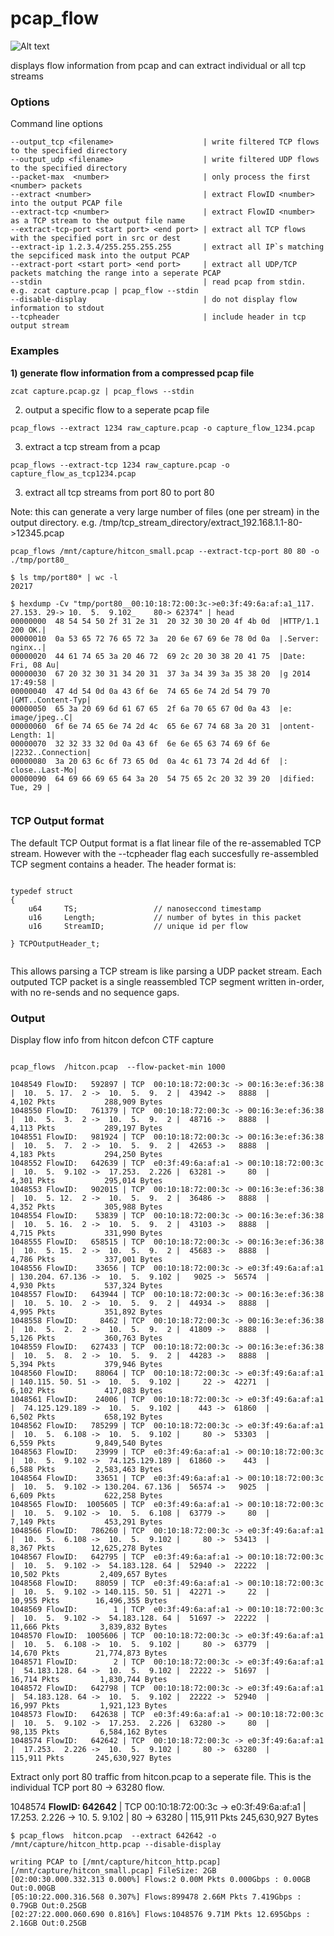 # pcap_flow

![Alt text](http://fmad.io/analytics/logo_flow_analyzer.png "fmadio flow analyzer logo")

displays flow information from pcap and can extract individual or all tcp streams

### Options

Command line options

```
--output_tcp <filename>                    | write filtered TCP flows to the specified directory
--output_udp <filename>                    | write filtered UDP flows to the specified directory
--packet-max  <number>                     | only process the first <number> packets
--extract <number>                         | extract FlowID <number> into the output PCAP file
--extract-tcp <number>                     | extract FlowID <number> as a TCP stream to the output file name
--extract-tcp-port <start port> <end port> | extract all TCP flows with the specified port in src or dest 
--extract-ip 1.2.3.4/255.255.255.255       | extract all IP`s matching the sepcificed mask into the output PCAP
--extract-port <start port> <end port>     | extract all UDP/TCP packets matching the range into a seperate PCAP 
--stdin                                    | read pcap from stdin. e.g. zcat capture.pcap | pcap_flow --stdin
--disable-display                          | do not display flow information to stdout
--tcpheader                                | include header in tcp output stream 
```

### Examples


**1) generate flow information from a compressed pcap file**

```
zcat capture.pcap.gz | pcap_flows --stdin
```

2) output a specific flow to a seperate pcap file 

```
pcap_flows --extract 1234 raw_capture.pcap -o capture_flow_1234.pcap
```

3) extract a tcp stream from a pcap

```
pcap_flows --extract-tcp 1234 raw_capture.pcap -o capture_flow_as_tcp1234.pcap
```

3) extract all tcp streams from port 80 to port 80 

Note: this can generate a very large number of files (one per stream) in the output directory. e.g. /tmp/tcp_stream_directory/extract_192.168.1.1-80->12345.pcap 

```
pcap_flows /mnt/capture/hitcon_small.pcap --extract-tcp-port 80 80 -o ./tmp/port80_

$ ls tmp/port80* | wc -l
20217

$ hexdump -Cv "tmp/port80__00:10:18:72:00:3c->e0:3f:49:6a:af:a1_117. 27.153. 29-> 10.  5.  9.102_    80-> 62374" | head
00000000  48 54 54 50 2f 31 2e 31  20 32 30 30 20 4f 4b 0d  |HTTP/1.1 200 OK.|
00000010  0a 53 65 72 76 65 72 3a  20 6e 67 69 6e 78 0d 0a  |.Server: nginx..|
00000020  44 61 74 65 3a 20 46 72  69 2c 20 30 38 20 41 75  |Date: Fri, 08 Au|
00000030  67 20 32 30 31 34 20 31  37 3a 34 39 3a 35 38 20  |g 2014 17:49:58 |
00000040  47 4d 54 0d 0a 43 6f 6e  74 65 6e 74 2d 54 79 70  |GMT..Content-Typ|
00000050  65 3a 20 69 6d 61 67 65  2f 6a 70 65 67 0d 0a 43  |e: image/jpeg..C|
00000060  6f 6e 74 65 6e 74 2d 4c  65 6e 67 74 68 3a 20 31  |ontent-Length: 1|
00000070  32 32 33 32 0d 0a 43 6f  6e 6e 65 63 74 69 6f 6e  |2232..Connection|
00000080  3a 20 63 6c 6f 73 65 0d  0a 4c 61 73 74 2d 4d 6f  |: close..Last-Mo|
00000090  64 69 66 69 65 64 3a 20  54 75 65 2c 20 32 39 20  |dified: Tue, 29 |


```


### TCP Output format 

The default TCP Output format is a flat linear file of the re-assemabled TCP stream. However with the --tcpheader flag each succesfully re-assembled TCP segment contains a header. The header format is: 


```

typedef struct
{
    u64     TS;                 // nanoseccond timestamp 
    u16     Length;             // number of bytes in this packet
    u16     StreamID;           // unique id per flow

} TCPOutputHeader_t;


```

This allows parsing a TCP stream is like parsing a UDP packet stream. Each outputed TCP packet is a single reassembled TCP segment written in-order, with no re-sends and no sequence gaps. 


### Output

Display flow info from hitcon defcon CTF capture


```

pcap_flows  /hitcon.pcap  --flow-packet-min 1000

1048549 FlowID:   592897 | TCP  00:10:18:72:00:3c -> 00:16:3e:ef:36:38 |  10.  5. 17.  2 ->  10.  5.  9.  2 |  43942 ->   8888  |             4,102 Pkts           288,909 Bytes
1048550 FlowID:   761379 | TCP  00:10:18:72:00:3c -> 00:16:3e:ef:36:38 |  10.  5.  3.  2 ->  10.  5.  9.  2 |  48716 ->   8888  |             4,113 Pkts           289,197 Bytes
1048551 FlowID:   981924 | TCP  00:10:18:72:00:3c -> 00:16:3e:ef:36:38 |  10.  5.  7.  2 ->  10.  5.  9.  2 |  42653 ->   8888  |             4,183 Pkts           294,250 Bytes
1048552 FlowID:   642639 | TCP  e0:3f:49:6a:af:a1 -> 00:10:18:72:00:3c |  10.  5.  9.102 ->  17.253.  2.226 |  63281 ->     80  |             4,301 Pkts           295,014 Bytes
1048553 FlowID:   902015 | TCP  00:10:18:72:00:3c -> 00:16:3e:ef:36:38 |  10.  5. 12.  2 ->  10.  5.  9.  2 |  36486 ->   8888  |             4,352 Pkts           305,988 Bytes
1048554 FlowID:    53839 | TCP  00:10:18:72:00:3c -> 00:16:3e:ef:36:38 |  10.  5. 16.  2 ->  10.  5.  9.  2 |  43103 ->   8888  |             4,715 Pkts           331,990 Bytes
1048555 FlowID:   658515 | TCP  00:10:18:72:00:3c -> 00:16:3e:ef:36:38 |  10.  5. 15.  2 ->  10.  5.  9.  2 |  45683 ->   8888  |             4,786 Pkts           337,001 Bytes
1048556 FlowID:    33656 | TCP  00:10:18:72:00:3c -> e0:3f:49:6a:af:a1 | 130.204. 67.136 ->  10.  5.  9.102 |   9025 ->  56574  |             4,930 Pkts           537,324 Bytes
1048557 FlowID:   643944 | TCP  00:10:18:72:00:3c -> 00:16:3e:ef:36:38 |  10.  5. 10.  2 ->  10.  5.  9.  2 |  44934 ->   8888  |             4,995 Pkts           351,892 Bytes
1048558 FlowID:     8462 | TCP  00:10:18:72:00:3c -> 00:16:3e:ef:36:38 |  10.  5.  2.  2 ->  10.  5.  9.  2 |  41809 ->   8888  |             5,126 Pkts           360,763 Bytes
1048559 FlowID:   627433 | TCP  00:10:18:72:00:3c -> 00:16:3e:ef:36:38 |  10.  5.  8.  2 ->  10.  5.  9.  2 |  44283 ->   8888  |             5,394 Pkts           379,946 Bytes
1048560 FlowID:    88064 | TCP  00:10:18:72:00:3c -> e0:3f:49:6a:af:a1 | 140.115. 50. 51 ->  10.  5.  9.102 |     22 ->  42271  |             6,102 Pkts           417,083 Bytes
1048561 FlowID:    24006 | TCP  00:10:18:72:00:3c -> e0:3f:49:6a:af:a1 |  74.125.129.189 ->  10.  5.  9.102 |    443 ->  61860  |             6,502 Pkts           658,192 Bytes
1048562 FlowID:   785299 | TCP  00:10:18:72:00:3c -> e0:3f:49:6a:af:a1 |  10.  5.  6.108 ->  10.  5.  9.102 |     80 ->  53303  |             6,559 Pkts         9,849,540 Bytes
1048563 FlowID:    23999 | TCP  e0:3f:49:6a:af:a1 -> 00:10:18:72:00:3c |  10.  5.  9.102 ->  74.125.129.189 |  61860 ->    443  |             6,588 Pkts         2,583,463 Bytes
1048564 FlowID:    33651 | TCP  e0:3f:49:6a:af:a1 -> 00:10:18:72:00:3c |  10.  5.  9.102 -> 130.204. 67.136 |  56574 ->   9025  |             6,609 Pkts           622,258 Bytes
1048565 FlowID:  1005605 | TCP  e0:3f:49:6a:af:a1 -> 00:10:18:72:00:3c |  10.  5.  9.102 ->  10.  5.  6.108 |  63779 ->     80  |             7,149 Pkts           453,291 Bytes
1048566 FlowID:   786260 | TCP  00:10:18:72:00:3c -> e0:3f:49:6a:af:a1 |  10.  5.  6.108 ->  10.  5.  9.102 |     80 ->  53413  |             8,367 Pkts        12,625,278 Bytes
1048567 FlowID:   642795 | TCP  e0:3f:49:6a:af:a1 -> 00:10:18:72:00:3c |  10.  5.  9.102 ->  54.183.128. 64 |  52940 ->  22222  |            10,502 Pkts         2,409,657 Bytes
1048568 FlowID:    88059 | TCP  e0:3f:49:6a:af:a1 -> 00:10:18:72:00:3c |  10.  5.  9.102 -> 140.115. 50. 51 |  42271 ->     22  |            10,955 Pkts        16,496,355 Bytes
1048569 FlowID:        1 | TCP  e0:3f:49:6a:af:a1 -> 00:10:18:72:00:3c |  10.  5.  9.102 ->  54.183.128. 64 |  51697 ->  22222  |            11,666 Pkts         3,839,832 Bytes
1048570 FlowID:  1005606 | TCP  00:10:18:72:00:3c -> e0:3f:49:6a:af:a1 |  10.  5.  6.108 ->  10.  5.  9.102 |     80 ->  63779  |            14,670 Pkts        21,774,873 Bytes
1048571 FlowID:        2 | TCP  00:10:18:72:00:3c -> e0:3f:49:6a:af:a1 |  54.183.128. 64 ->  10.  5.  9.102 |  22222 ->  51697  |            16,714 Pkts         1,830,744 Bytes
1048572 FlowID:   642798 | TCP  00:10:18:72:00:3c -> e0:3f:49:6a:af:a1 |  54.183.128. 64 ->  10.  5.  9.102 |  22222 ->  52940  |            16,997 Pkts         1,921,123 Bytes
1048573 FlowID:   642638 | TCP  e0:3f:49:6a:af:a1 -> 00:10:18:72:00:3c |  10.  5.  9.102 ->  17.253.  2.226 |  63280 ->     80  |            98,135 Pkts         6,584,162 Bytes
1048574 FlowID:   642642 | TCP  00:10:18:72:00:3c -> e0:3f:49:6a:af:a1 |  17.253.  2.226 ->  10.  5.  9.102 |     80 ->  63280  |           115,911 Pkts       245,630,927 Bytes
```

Extract only port 80 traffic from hitcon.pcap to a seperate file. This is the individual TCP port 80 -> 63280 flow.

1048574 **FlowID:   642642** | TCP  00:10:18:72:00:3c -> e0:3f:49:6a:af:a1 |  17.253.  2.226 ->  10.  5.  9.102 |     80 ->  63280  |           115,911 Pkts       245,630,927 Bytes

```
$ pcap_flows  hitcon.pcap  --extract 642642 -o /mnt/capture/hitcon_http.pcap --disable-display 

writing PCAP to [/mnt/capture/hitcon_http.pcap]
[/mnt/capture/hitcon_small.pcap] FileSize: 2GB
[02:00:30.000.332.313 0.000%] Flows:2 0.00M Pkts 0.000Gbps : 0.00GB Out:0.00GB
[05:10:22.000.316.568 0.307%] Flows:899478 2.66M Pkts 7.419Gbps : 0.79GB Out:0.25GB
[02:27:22.000.060.690 0.816%] Flows:1048576 9.71M Pkts 12.695Gbps : 2.16GB Out:0.25GB
```
